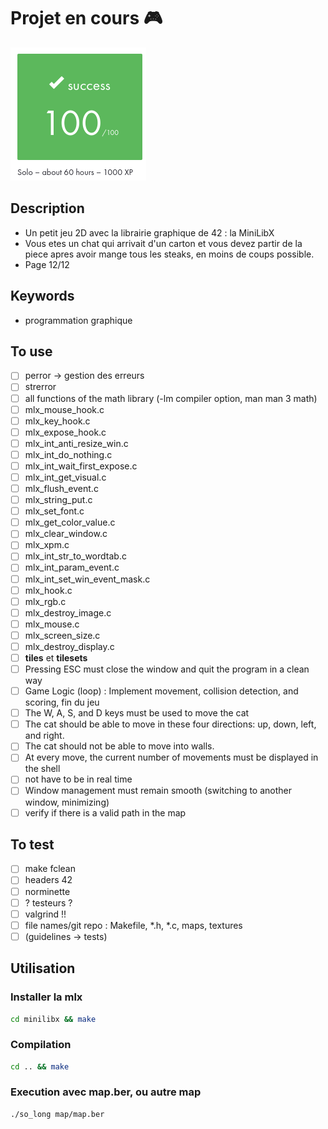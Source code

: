 # Projet en cours 🎮
![validation](./so_long.png)

## Description
 - Un petit jeu 2D avec la librairie graphique de 42 : la MiniLibX
 - Vous etes un chat qui arrivait d'un carton et vous devez partir de la piece apres avoir mange tous les steaks, en moins de coups possible. 
 - Page 12/12

## Keywords
 - programmation graphique

## To use
- [ ] perror -> gestion des erreurs 
- [ ] strerror
- [ ] all functions of the math library (-lm compiler option, man man 3 math)
- [ ] mlx_mouse_hook.c
- [ ] mlx_key_hook.c
- [ ] mlx_expose_hook.c
- [ ] mlx_int_anti_resize_win.c
- [ ] mlx_int_do_nothing.c
- [ ] mlx_int_wait_first_expose.c
- [ ] mlx_int_get_visual.c
- [ ] mlx_flush_event.c
- [ ] mlx_string_put.c
- [ ] mlx_set_font.c
- [ ] mlx_get_color_value.c
- [ ] mlx_clear_window.c
- [ ] mlx_xpm.c
- [ ] mlx_int_str_to_wordtab.c
- [ ] mlx_int_param_event.c
- [ ] mlx_int_set_win_event_mask.c
- [ ] mlx_hook.c
- [ ] mlx_rgb.c
- [ ] mlx_destroy_image.c
- [ ] mlx_mouse.c
- [ ] mlx_screen_size.c
- [ ] mlx_destroy_display.c
- [ ] **tiles** et **tilesets**
- [ ] Pressing ESC must close the window and quit the program in a clean way
- [ ] Game Logic (loop) : Implement movement, collision detection, and scoring, fin du jeu
- [ ] The W, A, S, and D keys must be used to move the cat
- [ ] The cat should be able to move in these four directions: up, down, left, and right.
- [ ] The cat should not be able to move into walls.
- [ ] At every move, the current number of movements must be displayed in the shell
- [ ] not have to be in real time
- [ ] Window management must remain smooth (switching to another window, minimizing)
- [ ] verify if there is a valid path in the map

## To test
- [ ] make fclean
- [ ] headers 42
- [ ] norminette
- [ ] ? testeurs ?
- [ ] valgrind !!
- [ ] file names/git repo : Makefile, *.h, *.c, maps, textures
- [ ] (guidelines -> tests)

## Utilisation
### Installer la mlx
```bash
cd minilibx && make
```

### Compilation
```bash
cd .. && make
```

### Execution avec map.ber, ou autre map
```bash
./so_long map/map.ber
```

